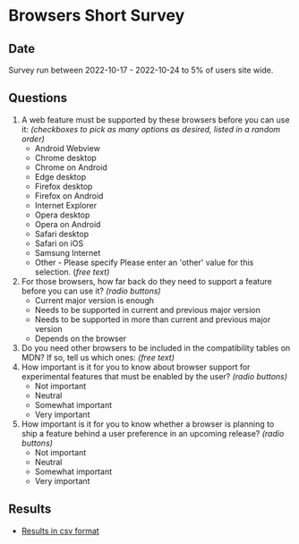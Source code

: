 # Browsers Short Survey

## Date

Survey run between 2022-10-17 - 2022-10-24 to 5% of users site wide.

## Questions

1. A web feature must be supported by these browsers before you can use it: _(checkboxes to pick as many options as desired, listed in a random order)_
   * Android Webview
   * Chrome desktop
   * Chrome on Android
   * Edge desktop
   * Firefox desktop
   * Firefox on Android
   * Internet Explorer
   * Opera desktop
   * Opera on Android
   * Safari desktop
   * Safari on iOS
   * Samsung Internet
   * Other - Please specify Please enter an 'other' value for this selection. (_free text)_
2. For those browsers, how far back do they need to support a feature before you can use it? _(radio buttons)_
   * Current major version is enough
   * Needs to be supported in current and previous major version
   * Needs to be supported in more than current and previous major version
   * Depends on the browser
3. Do you need other browsers to be included in the compatibility tables on MDN? If so, tell us which ones: _(free text)_
4. How important is it for you to know about browser support for experimental features that must be enabled by the user? _(radio buttons)_
   * Not important
   * Neutral
   * Somewhat important
   * Very important
5. How important is it for you to know whether a browser is planning to ship a feature behind a user preference in an upcoming release? _(radio buttons)_
   * Not important
   * Neutral
   * Somewhat important
   * Very important


## Results

- [Results in csv format](results.csv)


